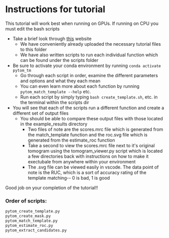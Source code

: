 # Instructions for tutorial
This tutorial will work best when running on GPUs. If running on CPU you must edit the bash scripts
- Take a brief look through [this](https://sbc-utrecht.github.io/pytom-match-pick/tutorials/Tutorial/#running-template-matching_1) website
  - We have conveniently already uploaded the necessary tutorial files to this folder
  - We have also written scripts to run each individual function which can be found under the scripts folder
- Be sure to activate your conda environment by running `conda activate pytom_tm`
  - Go through each script in order, examine the different parameters and options and what they each mean
  - You can even learn more about each function by running `pytom_match_template --help` etc.
  - Run each script by simply typing `bash create_template.sh`, etc. in the terminal within the scripts dir
- You will see that each of the scripts run a different function and create a different set of output files
  - You should be able to compare these output files with those located in the example_results directory
    - Two files of note are the scores.mrc file which is generated from the match_template function and the roc.svg file which is generated from the estimate_roc function
    - Take a second to view the scores.mrc file next to it's original tomogram using the tomogram_viewer.py script which is located a few directories back with instructions on how to make it exectubale from anywhere within your environment
    - The .svg file can be viewed easily in vscode. The data point of note is the RUC, which is a sort of accuracy rating of the template matching-- 0 is bad, 1 is good

Good job on your completion of the tutorial!!

### Order of scripts:
```bash
pytom_create_template.py
pytom_create_mask.py
pytom_match_template.py
pytom_estimate_roc.py
pytom_extract_candidates.py
```
